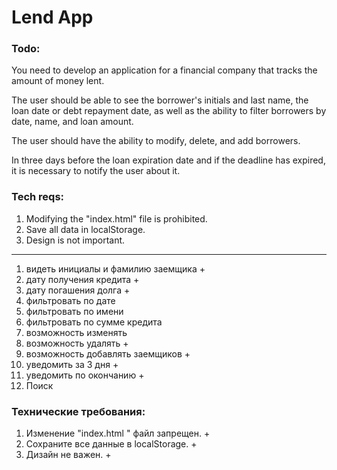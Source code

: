 # Lend App
### Todo:
You need to develop an application for a financial company that tracks the amount of money lent.

The user should be able to see the borrower's initials and last name, the loan date or debt repayment date, as well as the ability to filter borrowers by date, name, and loan amount.

The user should have the ability to modify, delete, and add borrowers.

In three days before the loan expiration date and if the deadline has expired, it is necessary to notify the user about it.

### Tech reqs: 
1. Modifying the "index.html" file is prohibited.
2. Save all data in localStorage.
3. Design is not important.

_______________________________________________________________________________________________________________________________________________________________________________


1. видеть инициалы и фамилию заемщика +
2. дату получения кредита +
3. дату погашения долга +
4. фильтровать по дате
5. фильтровать по имени 
6. фильтровать по сумме кредита
7. возможность изменять 
8. возможность удалять +
9. возможность добавлять заемщиков +
10. уведомить за 3 дня +
11. уведомить по окончанию +
12. Поиск

### Технические требования:
1. Изменение "index.html " файл запрещен. +
2. Сохраните все данные в localStorage. +
3. Дизайн не важен. +



